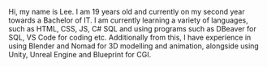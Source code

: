 Hi, my name is Lee. I am 19 years old and currently on my second year towards a Bachelor of IT. 
I am currently learning a variety of languages, such as HTML, CSS, JS, C# SQL and using programs such as DBeaver for SQL, VS Code for coding etc.
Additionally from this, I have experience in using Blender and Nomad for 3D modelling and animation, alongside using Unity, Unreal Engine and Blueprint for CGI.
